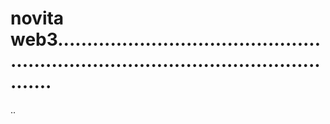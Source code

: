 # novita web3.........................................................................................................
..
